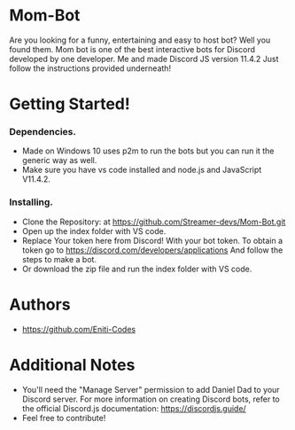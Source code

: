 # Mom-Bot
Are you looking for a funny, entertaining and easy to host bot? Well you found them. Mom bot is one of the best interactive bots for Discord developed by one developer. Me and made Discord JS version 11.4.2 Just follow the instructions provided underneath!

# Getting Started!

### Dependencies.
* Made on Windows 10 uses p2m to run the bots but you can run it the generic way as well.
*  Make sure you have vs code installed and node.js and JavaScript V11.4.2.

### Installing.
* Clone the Repository: at https://github.com/Streamer-devs/Mom-Bot.git
* Open up the index folder with VS code.
* Replace Your token here from Discord! With your bot token. To obtain a token go to https://discord.com/developers/applications 
And follow the steps to make a bot.
* Or download the zip file and run the index folder with VS code.

# Authors
* https://github.com/Eniti-Codes

# Additional Notes
* You'll need the "Manage Server" permission to add Daniel Dad to your Discord server.
For more information on creating Discord bots, refer to the official Discord.js documentation: https://discordjs.guide/
* Feel free to contribute!
